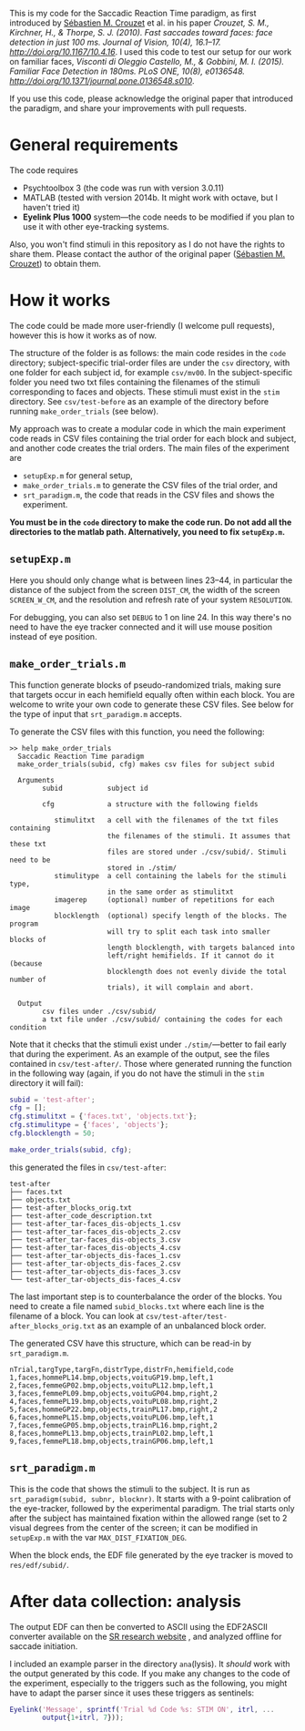 This is my code for the Saccadic Reaction Time paradigm, as first
introduced by [Sébastien M. Crouzet](https://scrouzet.github.io/) et al.
in his paper *Crouzet, S. M., Kirchner, H., & Thorpe, S. J. (2010). Fast
saccades toward faces: face detection in just 100 ms. Journal of Vision,
10(4), 16.1–17. http://doi.org/10.1167/10.4.16*. 
I used this code to
test our setup for our work on familiar faces, *Visconti di Oleggio
Castello, M., & Gobbini, M. I. (2015). Familiar Face Detection in 180ms.
PLoS ONE, 10(8), e0136548.
http://doi.org/10.1371/journal.pone.0136548.s010*.

If you use this code, please acknowledge the original paper that introduced 
the paradigm, and share your improvements with pull requests.

# General requirements
The code requires

- Psychtoolbox 3 (the code was run with version 3.0.11)
- MATLAB (tested with version 2014b. It might work with octave, but I
  haven't tried it)
- **Eyelink Plus 1000** system—the code needs to be modified if you
  plan to use it with other eye-tracking systems.

Also, you won't find stimuli in this repository as I do not have the
rights to share them. Please contact the author of the original paper
([Sébastien M. Crouzet](https://scrouzet.github.io/)) to obtain them.

# How it works
The code could be made more user-friendly (I welcome pull requests),
however this is how it works as of now.

The structure of the folder is as follows: the main code resides in the
`code` directory; subject-specific trial-order files are under the `csv`
directory, with one folder for each subject id, for example `csv/mv00`.
In the subject-specific folder you need two txt files containing the
filenames of the stimuli corresponding to faces and objects. These
stimuli must exist in the `stim` directory. See `csv/test-before` as an
example of the directory before running `make_order_trials` (see below).

My approach was to create a modular code in which the main experiment
code reads in CSV files containing the trial order for each block and
subject, and another code creates the trial orders. The main files of 
the experiment are 

- `setupExp.m` for general setup, 
- `make_order_trials.m` to generate the CSV files of the trial order,
  and
- `srt_paradigm.m`, the code that reads in the CSV files and shows the
  experiment.

**You must be in the `code` directory to make the code run. Do not add
all the directories to the matlab path. Alternatively, you need to fix
`setupExp.m`.**

## `setupExp.m`
Here you should only change what is between lines 23–44, in particular
the distance of the subject from the screen `DIST_CM`, the width of the
screen `SCREEN_W_CM`, and the resolution and refresh rate of your system
`RESOLUTION`.

For debugging, you can also set `DEBUG` to 1 on line 24. In this way
there's no need to have the eye tracker connected and it will use mouse
position instead of eye position.

## `make_order_trials.m`
This function generate blocks of pseudo-randomized trials, making sure
that targets occur in each hemifield equally often within each block.
You are welcome to write your own code to generate these CSV files. See
below for the type of input that `srt_paradigm.m` accepts.

To generate the CSV files with this function, you need the following:

```
>> help make_order_trials
  Saccadic Reaction Time paradigm
  make_order_trials(subid, cfg) makes csv files for subject subid

  Arguments
        subid           subject id

        cfg             a structure with the following fields

           stimulitxt   a cell with the filenames of the txt files containing
                        the filenames of the stimuli. It assumes that these txt
                        files are stored under ./csv/subid/. Stimuli need to be
                        stored in ./stim/
           stimulitype  a cell containing the labels for the stimuli type, 
                        in the same order as stimulitxt 
           imagerep     (optional) number of repetitions for each image
           blocklength  (optional) specify length of the blocks. The program
                        will try to split each task into smaller blocks of
                        length blocklength, with targets balanced into
                        left/right hemifields. If it cannot do it (because
                        blocklength does not evenly divide the total number of
                        trials), it will complain and abort.

  Output
        csv files under ./csv/subid/
        a txt file under ./csv/subid/ containing the codes for each condition
```

Note that it checks that the stimuli exist under `./stim/`—better to fail 
early that during the experiment. As an example of the output, see the
files contained in `csv/test-after/`. Those where generated running
the function in the following way (again, if you do not have the stimuli
in the `stim` directory it will fail):

``` matlab
subid = 'test-after';
cfg = [];
cfg.stimulitxt = {'faces.txt', 'objects.txt'};
cfg.stimulitype = {'faces', 'objects'};
cfg.blocklength = 50;

make_order_trials(subid, cfg);
```

this generated the files in `csv/test-after`:

```
test-after
├── faces.txt
├── objects.txt
├── test-after_blocks_orig.txt
├── test-after_code_description.txt
├── test-after_tar-faces_dis-objects_1.csv
├── test-after_tar-faces_dis-objects_2.csv
├── test-after_tar-faces_dis-objects_3.csv
├── test-after_tar-faces_dis-objects_4.csv
├── test-after_tar-objects_dis-faces_1.csv
├── test-after_tar-objects_dis-faces_2.csv
├── test-after_tar-objects_dis-faces_3.csv
└── test-after_tar-objects_dis-faces_4.csv
```

The last important step is to counterbalance the order of the blocks.
You need to create a file named `subid_blocks.txt` where each line is
the filename of a block. You can look at
`csv/test-after/test-after_blocks_orig.txt` as an example of an unbalanced
block order.

The generated CSV have this structure, which can be read-in by
`srt_paradigm.m`.

```
nTrial,targType,targFn,distrType,distrFn,hemifield,code
1,faces,hommePL14.bmp,objects,voituGP19.bmp,left,1
2,faces,femmeGP02.bmp,objects,voituPL12.bmp,left,1
3,faces,femmePL09.bmp,objects,voituGP04.bmp,right,2
4,faces,femmePL19.bmp,objects,voituPL08.bmp,right,2
5,faces,hommeGP22.bmp,objects,trainPL17.bmp,right,2
6,faces,hommePL15.bmp,objects,voituPL06.bmp,left,1
7,faces,femmeGP05.bmp,objects,trainPL16.bmp,right,2
8,faces,hommePL13.bmp,objects,trainPL02.bmp,left,1
9,faces,femmePL18.bmp,objects,trainGP06.bmp,left,1
```

## `srt_paradigm.m`
This is the code that shows the stimuli to the subject. It is run as 
`srt_paradigm(subid, subnr, blocknr)`. It starts with a 9-point
calibration of the eye-tracker, followed by the experimental paradigm.
The trial starts only after the subject has maintained fixation within
the allowed range (set to 2 visual degrees from the center of the
screen; it can be modified in `setupExp.m` with the var
`MAX_DIST_FIXATION_DEG`.

When the block ends, the EDF file generated by the eye tracker is moved
to `res/edf/subid/`.

# After data collection: analysis
The output EDF can then be converted to ASCII using the EDF2ASCII
converter available on the [SR research website](http://sr-support.com/)
, and analyzed offline for saccade initiation.

I included an example parser in the directory `ana`(lysis). It *should*
work with the output generated by this code. If you make any changes to
the code of the experiment, especially to the triggers such as the
following, you might have to adapt the parser since it uses these triggers as
sentinels:

```matlab
Eyelink('Message', sprintf('Trial %d Code %s: STIM ON', itrl, ...
        output{1+itrl, 7}));
```
